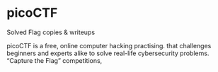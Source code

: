 # picoCTF
Solved Flag copies & writeups 


picoCTF is a free, online computer hacking practising. that challenges beginners and experts alike to solve real-life cybersecurity problems. “Capture the Flag” competitions,
